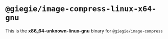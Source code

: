 # `@giegie/image-compress-linux-x64-gnu`

This is the **x86_64-unknown-linux-gnu** binary for `@giegie/image-compress`
